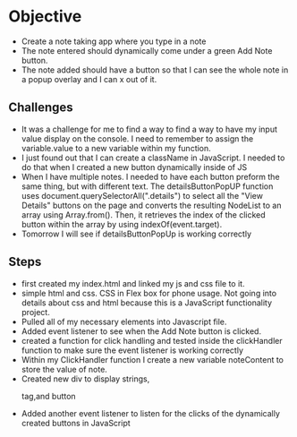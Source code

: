 # Objective 
- Create a note taking app where you type in a note
- The note entered should dynamically come under a green Add Note button.
- The note added should have a button so that I can see the whole note in a popup overlay and I can x out of it.

## Challenges
- It was a challenge for me to find a way to find a way to have my input value display on the console.  I need to remember to assign the variable.value to a new variable within my function.
- I just found out that I can create a className in JavaScript.  I needed to do that when I created a new button dynamically inside of JS
- When I have multiple notes. I needed to have each button preform the same thing, but with different text.  The detailsButtonPopUP function uses document.querySelectorAll(".details") to select all the "View Details" buttons on the page and converts the resulting NodeList to an array using Array.from(). Then, it retrieves the index of the clicked button within the array by using indexOf(event.target).
- Tomorrow I will see if detailsButtonPopUp is working correctly
## Steps
- first created my index.html and linked my js and css file to it.
- simple html and css.  CSS in Flex box for phone usage. Not going into details about css and html because this is a JavaScript functionality project.
- Pulled all of my necessary elements into Javascript file.
- Added event listener to see when the Add Note button is clicked.
- created a function for click handling and tested inside the clickHandler function to make sure the event listener is working correctly
- Within my ClickHandler function I create a new variable noteContent to store the value of note.
- Created new div to display strings,<p>tag,and button
- Added another event listener to listen for the clicks of the dynamically created buttons in JavaScript
